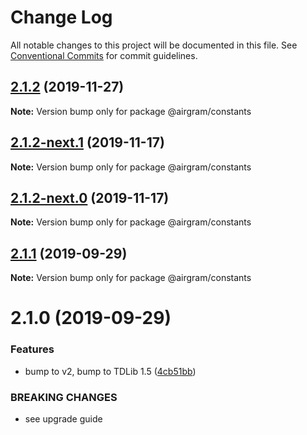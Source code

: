 # Change Log

All notable changes to this project will be documented in this file.
See [Conventional Commits](https://conventionalcommits.org) for commit guidelines.

## [2.1.2](https://github.com/airgram/airgram/compare/@airgram/constants@2.1.2-next.1...@airgram/constants@2.1.2) (2019-11-27)

**Note:** Version bump only for package @airgram/constants





## [2.1.2-next.1](https://github.com/airgram/airgram/compare/@airgram/constants@2.1.2-next.0...@airgram/constants@2.1.2-next.1) (2019-11-17)

**Note:** Version bump only for package @airgram/constants





## [2.1.2-next.0](https://github.com/airgram/airgram/compare/@airgram/constants@2.0.1...@airgram/constants@2.1.2-next.0) (2019-11-17)

**Note:** Version bump only for package @airgram/constants





## [2.1.1](https://github.com/esindger/airgram/compare/@airgram/constants@2.1.0...@airgram/constants@2.1.1) (2019-09-29)

**Note:** Version bump only for package @airgram/constants





# 2.1.0 (2019-09-29)


### Features

* bump to v2, bump to TDLib 1.5 ([4cb51bb](https://github.com/esindger/airgram/commit/4cb51bb))


### BREAKING CHANGES

* see upgrade guide
